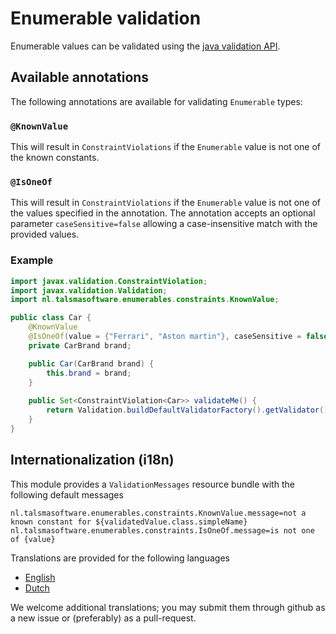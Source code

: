 # Enumerable validation

Enumerable values can be validated using the [java validation API][validation-api].

## Available annotations

The following annotations are available for validating `Enumerable` types:

### `@KnownValue`

This will result in `ConstraintViolations` if the `Enumerable` value is not one of the known constants.

### `@IsOneOf`

This will result in `ConstraintViolations` if the `Enumerable` value is not one of the values specified in the annotation.
The annotation accepts an optional parameter `caseSensitive=false` allowing a case-insensitive match with the provided
values.

### Example

```java
import javax.validation.ConstraintViolation;
import javax.validation.Validation;
import nl.talsmasoftware.enumerables.constraints.KnownValue;

public class Car {    
    @KnownValue
    @IsOneOf(value = {"Ferrari", "Aston martin"}, caseSensitive = false)
    private CarBrand brand;

    public Car(CarBrand brand) {
        this.brand = brand;
    }
    
    public Set<ConstraintViolation<Car>> validateMe() {
        return Validation.buildDefaultValidatorFactory().getValidator().validate(this);
    }
}
``` 

## Internationalization (i18n)

This module provides a `ValidationMessages` resource bundle with the following default messages
```
nl.talsmasoftware.enumerables.constraints.KnownValue.message=not a known constant for ${validatedValue.class.simpleName}
nl.talsmasoftware.enumerables.constraints.IsOneOf.message=is not one of {value}
```

Translations are provided for the following languages

- [English](src/main/resources/ValidationMessages_en.properties)
- [Dutch](src/main/resources/ValidationMessages_nl.properties)

We welcome additional translations; you may submit them through github as a new issue or (preferably) as a pull-request.

  [validation-api]: http://beanvalidation.org/
